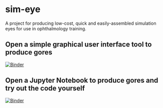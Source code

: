 # sim-eye
A project for producing low-cost, quick and easily-assembled simulation eyes for use in ophthalmology training.

## Open a simple graphical user interface tool to produce gores
[![Binder](https://mybinder.org/badge_logo.svg)](https://mybinder.org/v2/gh/stuwilmur/sim-eye/HEAD?filepath=Interface.ipynb)

## Open a Jupyter Notebook to produce gores and try out the code yourself
[![Binder](https://mybinder.org/badge_logo.svg)](https://mybinder.org/v2/gh/stuwilmur/sim-eye/HEAD?filepath=voila%2Frender%2FInterface.ipynb)
